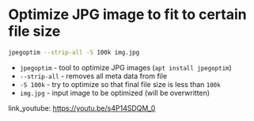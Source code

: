# Optimize JPG image to fit to certain file size

```bash
jpegoptim --strip-all -S 100k img.jpg
```

- `jpegoptim` - tool to optimize JPG images (```apt install jpegoptim```)
- `--strip-all` - removes all meta data from file
- `-S 100k` - try to optimize so that final file size is less than ```100k```
- `img.jpg` - input image to be optimized (will be overwritten)


link_youtube: https://youtu.be/s4P14SDQM_0
